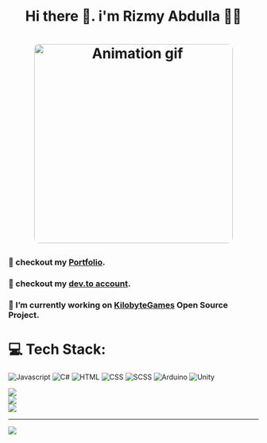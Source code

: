 <h1 align="center"> Hi there 👋. i'm Rizmy Abdulla 🧑‍💻<h1>
<p align="center">
    <img width="400" src="https://i.pinimg.com/originals/2e/61/44/2e61441e3daca5efa2fceaeda4745b93.gif" alt="Animation gif" style="border-radius:10px;">
</p>

<h3>💬 checkout my <a href="https://rizmyabdulla.is-a.dev/">Portfolio</a>.</h3>

<h3>💬 checkout my <a href="https://dev.to/rizmyabdulla/">dev.to account</a>.</h3>

<h3>🔭 I’m currently working on <a href="https://github.com/RizmyAbdulla/KilobyteGames">KilobyteGames</a> Open Source Project.</h3>
<!-- <h3>🤔 I’m looking for help with Anim8r - CSS Animation Library project.</h3> -->


# 💻 Tech Stack:
![Javascript](https://img.shields.io/badge/Javascript-%23F7DF1E.svg?style=for-the-badge&logo=Javascript&logoColor=white) ![C#](https://img.shields.io/badge/C_sharp-%23239120.svg?style=for-the-badge&logo=csharp&logoColor=white) ![HTML](https://img.shields.io/badge/HTML-%23E34F26.svg?style=for-the-badge&logo=html5&logoColor=white) ![CSS](https://img.shields.io/badge/CSS-%231572B6.svg?style=for-the-badge&logo=css3&logoColor=white) ![SCSS](https://img.shields.io/badge/SASS-%23FF007F.svg?style=for-the-badge&logo=sass&logoColor=white) ![Arduino](https://img.shields.io/badge/arduino-%2300979D.svg?style=for-the-badge&logo=arduino&logoColor=white) ![Unity](https://img.shields.io/badge/Unity_3D-%FFFFFF.svg?style=for-the-badge&logo=unity&logoColor=white)

![](https://github-readme-stats.vercel.app/api?username=RizmyAbdulla&theme=dracula&hide_border=false&include_all_commits=true&count_private=true)<br/>
![](https://github-readme-streak-stats.herokuapp.com/?user=RizmyAbdulla&theme=dracula&hide_border=false)<br/>
![](https://github-readme-stats.vercel.app/api/top-langs/?username=RizmyAbdulla&theme=dracula&hide_border=false&include_all_commits=true&count_private=true&layout=compact)


---
[![](https://visitcount.itsvg.in/api?id=RizmyAbdulla&label=Profile%20Views&color=6&icon=1&pretty=true)](https://visitcount.itsvg.in)
<!--
**RizmyAbdulla/RizmyAbdulla** is a ✨ _special_ ✨ repository because its `README.md` (this file) appears on your GitHub profile.

Here are some ideas to get you started:

- 🔭 I’m currently working on ...
- 🌱 I’m currently learning ...
- 👯 I’m looking to collaborate on ...
- 🤔 I’m looking for help with ...
- 💬 Ask me about ...
- 📫 How to reach me: ...
- 😄 Pronouns: ...
- ⚡ Fun fact: ...
-->
